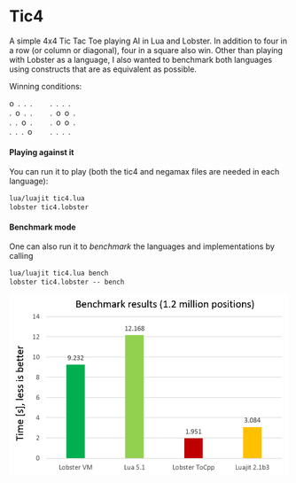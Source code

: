 # Tic4
A simple 4x4 Tic Tac Toe playing AI in Lua and Lobster. In addition to four in a row (or column or diagonal), four in a square also win. Other than playing with Lobster as a language, I also wanted to benchmark both languages using constructs that are as equivalent as possible.

Winning conditions:
<p>
o&ensp;.&ensp;.&ensp;.&emsp;&emsp; .&ensp;.&ensp;.&ensp;.<br>
.&ensp;o&ensp;.&ensp;.&emsp;&emsp; .&ensp;o&ensp;o&ensp;.<br>
.&ensp;.&ensp;o&ensp;.&emsp;&emsp; .&ensp;o&ensp;o&ensp;.<br>
.&ensp;.&ensp;.&ensp;o&emsp;&emsp; .&ensp;.&ensp;.&ensp;.<br>
</p>

#### Playing against it
You can run it to play (both the tic4 and negamax files are needed in each language):<br>
```
lua/luajit tic4.lua
lobster tic4.lobster
```

#### Benchmark mode
One can also run it to *benchmark* the languages and implementations by calling<br>
```
lua/luajit tic4.lua bench
lobster tic4.lobster -- bench
```

![Benchmark results](bench_results.png)

